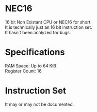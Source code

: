 # NEC16
16 bit Non Existant CPU or NEC16 for short. <br>
It is technically just an 16 bit instruction set. <br>
It hasn't been analyzed for bugs. <br>

# Specifications
RAM Space: Up to 64 KiB <br>
Register Count: 16 <br>

# Instruction Set
It may or may not be documented. <br>
